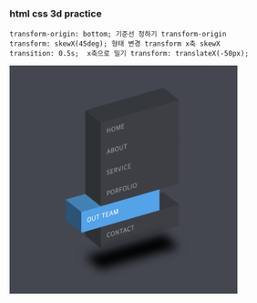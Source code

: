 ### html css 3d practice

```
transform-origin: bottom; 기준선 정하기 transform-origin
transform: skewX(45deg); 형태 변경 transform x축 skewX
transition: 0.5s;  x축으로 밀기 transform: translateX(-50px);
```

<img src="/final.png" width="400" height="400">
